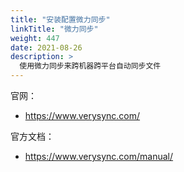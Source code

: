 ```yaml
---
title: "安装配置微力同步"
linkTitle: "微力同步"
weight: 447
date: 2021-08-26
description: >
  使用微力同步来跨机器跨平台自动同步文件
---
```


官网：

- https://www.verysync.com/

官方文档：

- https://www.verysync.com/manual/

